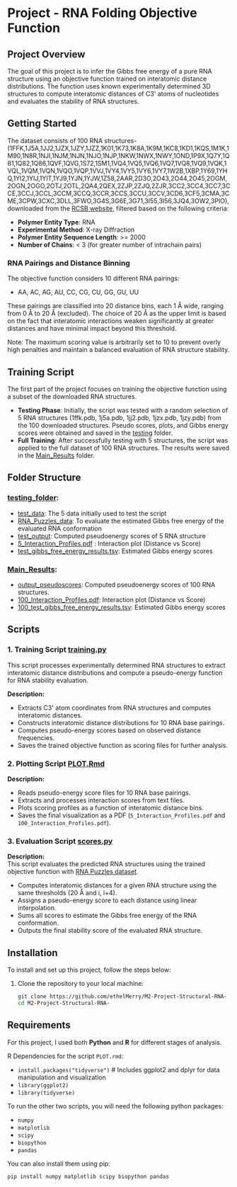 # Project - RNA Folding Objective Function

## Project Overview
The goal of this project is to infer the Gibbs free energy of a pure RNA structure using an objective function trained on interatomic distance distributions. The function uses known experimentally determined 3D structures to compute interatomic distances of C3' atoms of nucleotides and evaluates the stability of RNA structures.

## Getting Started  
The dataset consists of 100 RNA structures-  (1FFK,1J5A,1JJ2,1JZX,1JZY,1JZZ,1K01,1K73,1K8A,1K9M,1KC8,1KD1,1KQS,1M1K,1M90,1N8R,1NJI,1NJM,1NJN,1NJO,1NJP,1NKW,1NWX,1NWY,1OND,1P9X,1Q7Y,1Q81,1Q82,1Q86,1QVF,1QVG,1S72,1SM1,1VQ4,1VQ5,1VQ6,1VQ7,1VQ8,1VQ9,1VQK,1VQL,1VQM,1VQN,1VQO,1VQP,1VVJ,1VY4,1VY5,1VY6,1VY7,1W2B,1XBP,1Y69,1YHQ,1YI2,1YIJ,1YIT,1YJ9,1YJN,1YJW,1Z58,2AAR,2D3O,2O43,2O44,2O45,2OGM,2OGN,2OGO,2OTJ,2OTL,2QA4,2QEX,2ZJP,2ZJQ,2ZJR,3CC2,3CC4,3CC7,3CCE,3CCJ,3CCL,3CCM,3CCQ,3CCR,3CCS,3CCU,3CCV,3CD6,3CF5,3CMA,3CME,3CPW,3CXC,3DLL,3FWO,3G4S,3G6E,3G71,3I55,3I56,3JQ4,3OW2,3PIO), downloaded from the [RCSB website](https://www.rcsb.org/stats/growth/growth-rna), filtered based on the following criteria:

- **Polymer Entity Type**: RNA
- **Experimental Method**: X-ray Diffraction
- **Polymer Entity Sequence Length**: >= 2000
- **Number of Chains**: < 3 (for greater number of intrachain pairs)

### RNA Pairings and Distance Binning
The objective function considers 10 different RNA pairings:  
- AA, AC, AG, AU, CC, CG, CU, GG, GU, UU

These pairings are classified into 20 distance bins, each 1 Å wide, ranging from 0 Å to 20 Å (excluded). The choice of 20 Å as the upper limit is based on the fact that interatomic interactions weaken significantly at greater distances and have minimal impact beyond this threshold.

Note: The maximum scoring value is arbitrarily set to 10 to prevent overly high penalties and maintain a balanced evaluation of RNA structure stability.

## Training Script
The first part of the project focuses on training the objective function using a subset of the downloaded RNA structures.

- **Testing Phase**: Initially, the script was tested with a random selection of 5 RNA structures (1ffk.pdb, 1j5a.pdb, 1jj2.pdb, 1jzx.pdb, 1jzy.pdb) from the 100 downloaded structures. Pseudo scores, plots, and Gibbs energy scores were obtained and saved in the [testing](testing/) folder.
- **Full Training**: After successfully testing with 5 structures, the script was applied to the full dataset of 100 RNA structures. The results were saved in the [Main_Results](Main_Results/) folder.

## Folder Structure
### [testing_folder](testing/): 
- [test_data](testing/test_data): The 5 data initially used to test the script
- [RNA_Puzzles_data](testing/RNA_Puzzles_data): To evaluate the estimated Gibbs free energy of the evaluated RNA conformation
- [test_output](testing/test_output): Computed pseudoenergy scores of 5 RNA structure
- [5_Interaction_Profiles.pdf](testing/5_Interaction_Profiles.pdf) : Interaction plot (Distance vs Score)
- [test_gibbs_free_energy_results.tsv](testing/test_gibbs_free_energy_results.tsv): Estimated Gibbs energy scores

### [Main_Results](Main_Results/): 
- [output_pseudoscores](Main_Results/output_pseudoscores): Computed pseudoenergy scores of 100 RNA structures.
- [100_Interaction_Profiles.pdf](Main_Results/100_Interaction_Profiles.pdf): Interaction plot (Distance vs Score)
- [100_test_gibbs_free_energy_results.tsv](Main_Results/100_test_gibbs_free_energy_results.tsv): Estimated Gibbs energy scores

## Scripts
### 1. Training Script [training.py](scripts/training.py)
This script processes experimentally determined RNA structures to extract interatomic distance distributions and compute a pseudo-energy function for RNA stability evaluation.

**Description:**  
- Extracts C3' atom coordinates from RNA structures and computes interatomic distances.  
- Constructs interatomic distance distributions for 10 RNA base pairings.  
- Computes pseudo-energy scores based on observed distance frequencies.  
- Saves the trained objective function as scoring files for further analysis.  

### 2. Plotting Script [PLOT.Rmd](scripts/PLOT.Rmd)

**Description:**  
- Reads pseudo-energy score files for 10 RNA base pairings.  
- Extracts and processes interaction scores from text files.  
- Plots scoring profiles as a function of interatomic distance bins.  
- Saves the final visualization as a PDF (`5_Interaction_Profiles.pdf` and `100_Interaction_Profiles.pdf`).  

### 3. Evaluation Script [scores.py](scripts/scores.py)
**Description:**  
This script evaluates the predicted RNA structures using the trained objective function with [RNA Puzzles dataset](https://github.com/RNA-Puzzles/raw_dataset_and_for_assessment).
- Computes interatomic distances for a given RNA structure using the same thresholds (20 Å and i, i+4).  
- Assigns a pseudo-energy score to each distance using linear interpolation.  
- Sums all scores to estimate the Gibbs free energy of the RNA conformation.  
- Outputs the final stability score of the evaluated RNA structure.  

## Installation
To install and set up this project, follow the steps below:

1. Clone the repository to your local machine:
   ```bash
   git clone https://github.com/ethelMerry/M2-Project-Structural-RNA-
   cd M2-Project-Structural-RNA-
   
## Requirements
For this project, I used both **Python** and **R** for different stages of analysis.  

R Dependencies for the script `PLOT.rmd`:
- `install.packages("tidyverse")`  # Includes ggplot2 and dplyr for data manipulation and visualization
- `library(ggplot2)`
- `library(tidyverse)`

To run the other two scripts, you will need the following python packages:
- `numpy`
- `matplotlib`
- `scipy`
- `biopython`
- `pandas`

You can also install them using pip:
```bash
pip install numpy matplotlib scipy biopython pandas
